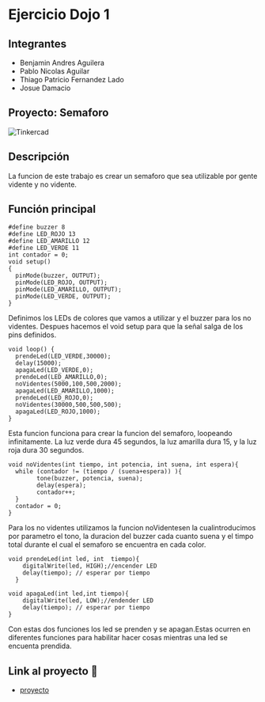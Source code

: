 # Ejercicio Dojo 1

## Integrantes 
- Benjamin Andres Aguilera
- Pablo Nicolas Aguilar
- Thiago Patricio Fernandez Lado
- Josue Damacio



## Proyecto: Semaforo
![Tinkercad](./img/image.png)


## Descripción
La funcion de este trabajo es crear un semaforo que sea utilizable por gente vidente y no vidente.

## Función principal
~~~
#define buzzer 8
#define LED_ROJO 13
#define LED_AMARILLO 12
#define LED_VERDE 11
int contador = 0;
void setup()
{
  pinMode(buzzer, OUTPUT);
  pinMode(LED_ROJO, OUTPUT);
  pinMode(LED_AMARILLO, OUTPUT);
  pinMode(LED_VERDE, OUTPUT);
}
~~~

Definimos los LEDs de colores que vamos a utilizar y el buzzer para los no videntes. Despues hacemos el void setup para que la señal salga de los pins definidos.
~~~
void loop() {
  prendeLed(LED_VERDE,30000);
  delay(15000);
  apagaLed(LED_VERDE,0);
  prendeLed(LED_AMARILLO,0);
  noVidentes(5000,100,500,2000);
  apagaLed(LED_AMARILLO,1000);
  prendeLed(LED_ROJO,0);
  noVidentes(30000,500,500,500);
  apagaLed(LED_ROJO,1000);
}
~~~
Esta funcion funciona para crear la funcion del semaforo, loopeando infinitamente. La luz verde dura 45 segundos, la luz amarilla dura 15, y la luz roja dura 30 segundos.
~~~
void noVidentes(int tiempo, int potencia, int suena, int espera){
  while (contador != (tiempo / (suena+espera)) ){
  		tone(buzzer, potencia, suena);
  		delay(espera);
  		contador++;
  }
  contador = 0;
}
~~~
Para los no videntes utilizamos la funcion noVidentesen la cualintroducimos por parametro el tono, la duracion del buzzer cada cuanto suena y el timpo total durante el cual el semaforo se encuentra en cada color. 
~~~
void prendeLed(int led, int  tiempo){  	
	digitalWrite(led, HIGH);//encender LED
  	delay(tiempo); // esperar por tiempo
  }

void apagaLed(int led,int tiempo){
  	digitalWrite(led, LOW);//endender LED
    delay(tiempo); // esperar por tiempo
}
~~~
Con estas dos funciones los led se prenden y se apagan.Estas ocurren en diferentes funciones para habilitar hacer cosas mientras una led se encuenta prendida.


## Link al proyecto :eggplant:
- [proyecto](https://www.tinkercad.com/things/hBh0UVomjyM-prueba-tpgrupal/editel?sharecode=E750hfyh9kLGIuqLQaVF5h5EdYSLmSpoakgl8z9V1h4)




